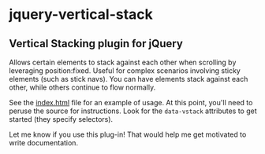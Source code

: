 # jquery-vertical-stack

## Vertical Stacking plugin for jQuery

Allows certain elements to stack against each other when scrolling by leveraging position:fixed. Useful for complex scenarios involving sticky elements (such as stick navs). You can have elements stack against each other, while others continue to flow normally.

See the [index.html](http://matb33.github.com/jquery-vertical-stack/) file for an example of usage. At this point, you'll need to peruse the source for instructions. Look for the `data-vstack` attributes to get started (they specify selectors).

Let me know if you use this plug-in! That would help me get motivated to write documentation.